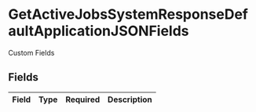 # GetActiveJobsSystemResponseDefaultApplicationJSONFields

Custom Fields


## Fields

| Field       | Type        | Required    | Description |
| ----------- | ----------- | ----------- | ----------- |